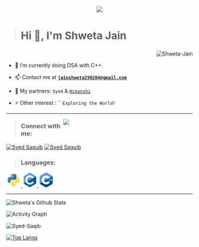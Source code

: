 
<h1 align="center">
  <a href="https://git.io/typing-svg">
    <img src="https://readme-typing-svg.herokuapp.com/?lines=Hello,+There!+👋;This+is+Shweta+Jain....;Nice+to+meet+you!&center=true&size=30">
  </a>
</h1>

> <h1 align="left">Hi 👋, I'm Shweta Jain</h1>
> <h3 align="left"></h3>
<p align="right"> <img src="https://komarev.com/ghpvc/?username=jainworld29&label=Profile%20views&color=blue&style=flat" alt="Shweta-Jain" /> </p>

- 🌱 I’m currently doing DSA with C++.

- 📫 Contact me at **[`jainshweta290204@gmail.com`](mailto:jainshweta290204@gmail.com)**

- 👬 My partners: <a href="https://github.com/syed-saqib" style="text-decoration:none;">`Syed`</a> & <a href="https://github.com/himanshii">`Himanshi`</a>

- ⚡ Other interest : `` `Exploring the World!`

---

<img align="right" width="350px" src="http://basbrands.nl/presentation/pictures/bbrands/octobiwan.png">

> <h3 align="left">Connect with me:</h3>
<p align="left">
<a href="https://www.facebook.com/profile.php?id=100056775438901" target="blank"><img align="center" src="https://raw.githubusercontent.com/rahuldkjain/github-profile-readme-generator/master/src/images/icons/Social/facebook.svg" alt="Syed Saquib" height="30" width="40" /></a>
<a href="https://instagram.com/shwetajain290204?igshid=YmMyMTA2M2Y=" target="blank"><img align="center" src="https://raw.githubusercontent.com/rahuldkjain/github-profile-readme-generator/master/src/images/icons/Social/instagram.svg" alt="Syed Saquib" height="30" width="40" /></a>

<br>

> <h3 align="left">Languages:</h3>
<p align="left"> 
 
  
  <a href="https://www.python.org" target="_blank"> <img src="https://raw.githubusercontent.com/devicons/devicon/master/icons/python/python-original.svg" alt="python" width="40" height="40"/> </a> 
  <a href="https://www.cprogramming.com/" target="_blank"> <img src="https://raw.githubusercontent.com/devicons/devicon/master/icons/c/c-original.svg" alt="c" width="40" height="40"/> </a>
  <a href="http://www.cplusplus.com" target="_blank"> <img src="https://raw.githubusercontent.com/devicons/devicon/master/icons/cplusplus/cplusplus-original.svg" alt="c" width="40" height="40"/> </a>
  
 
 
---
![Shweta's Github Stats](https://github-readme-stats.vercel.app//api?username=jainworld29&show_icons=true&theme=gotham&hide_border=true&bg_color=0d1117&title_color=00ffff&icon_color=1f6fea&text_color=fefefe)
 
![Activity Graph](https://activity-graph.herokuapp.com/graph?username=jainworld29&theme=github&hide_border=true&bg_color=0d1117&area_color=1f6fea&line=00ffff&point=ffffff&color=00ffff)

<img align="center" src="https://github-readme-streak-stats.herokuapp.com/?user=jainworld29&theme=dark-smoky&hide_border=true" alt="Syed-Saqib"/>

[![Top Langs](https://github-readme-stats.vercel.app//api/top-langs/?username=jainworld29&layout=compact&theme=gotham&langs_count=10&hide_border=true&bg_color=0d1117&text_color=ffffff&title_color=00ffff)](https://github.com/anuraghazra/github-readme-stats)
